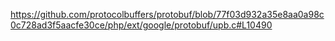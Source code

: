 https://github.com/protocolbuffers/protobuf/blob/77f03d932a35e8aa0a98c0c728ad3f5aacfe30ce/php/ext/google/protobuf/upb.c#L10490

